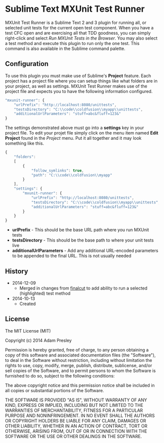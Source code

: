 Sublime Text MXUnit Test Runner
===============================

MXUnit Test Runner is a Sublime Text 2 and 3 plugin for running all, or selected unit tests for the current open test component. When you have a test CFC open and are exercising all that TDD goodness, you can simply right-click and select *Run MXUnit Tests in the Browser*. You may also select a test method and execute this plugin to run only the one test. This command is also available in the Sublime command palette. 

## Configuration
To use this plugin you must make use of Sublime's **Project** feature. Each project has a project file where you can setup things like what folders are in your project, as well as settings. MXUnit Test Runner makes use of the project file and expects you to have the following information configured.

```javascript
"mxunit-runner": {
    "urlPrefix": "http://localhost:8080/unittests",
    "testsDirectory": "C:\\code\\coldfusion\\myapp\\unittests",
    "additionalUrlParameters": "stuff=abc&fluff=123&"
}
```

The settings demonstrated above must go into a **settings** key in your project file. To edit your projet file simply click on the menu item named **Edit Project** found in the *Project* menu. Put it all together and it may look something like this.

```javascript
{
    "folders": 
    [
        {
            "follow_symlinks": true,
            "path": "C:\\code\\coldfusion\\myapp"
        }
    ],
    "settings": {
        "mxunit-runner": {
            "urlPrefix": "http://localhost:8080/unittests",
            "testsDirectory": "C:\\code\\coldfusion\\myapp\\unittests",
            "additionalUrlParameters": "stuff=abc&fluff=123&"
        }
    }
}
```

* **urlPrefix** - This should be the base URL path where you run MXUnit tests
* **testsDirectory** - This should be the base path to where your unit tests live
* **additionalUrlParameters** - Add any additional URL-encoded parameters to be appended to the final URL. This is not usually needed


## History
* 2014-12-09
    - Merged in changes from [finalcut](https://github.com/finalcut) to add ability to run a selected (highlighted) test method
* 2014-10-13
    - Created


## License
The MIT License (MIT)

Copyright (c) 2014 Adam Presley

Permission is hereby granted, free of charge, to any person obtaining a copy
of this software and associated documentation files (the "Software"), to deal
in the Software without restriction, including without limitation the rights
to use, copy, modify, merge, publish, distribute, sublicense, and/or sell
copies of the Software, and to permit persons to whom the Software is
furnished to do so, subject to the following conditions:

The above copyright notice and this permission notice shall be included in all
copies or substantial portions of the Software.

THE SOFTWARE IS PROVIDED "AS IS", WITHOUT WARRANTY OF ANY KIND, EXPRESS OR
IMPLIED, INCLUDING BUT NOT LIMITED TO THE WARRANTIES OF MERCHANTABILITY,
FITNESS FOR A PARTICULAR PURPOSE AND NONINFRINGEMENT. IN NO EVENT SHALL THE
AUTHORS OR COPYRIGHT HOLDERS BE LIABLE FOR ANY CLAIM, DAMAGES OR OTHER
LIABILITY, WHETHER IN AN ACTION OF CONTRACT, TORT OR OTHERWISE, ARISING FROM,
OUT OF OR IN CONNECTION WITH THE SOFTWARE OR THE USE OR OTHER DEALINGS IN THE
SOFTWARE.


